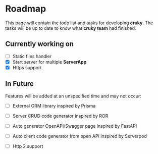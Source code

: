# Roadmap

This page will contain the todo list and tasks for developing __cruky__.
The tasks will be up to date to know what __cruky team__ had finished.

## Currently working on

- [ ] Static files handler
- [x] Start server for multiple __ServerApp__
- [x] Https support

## In Future

Features will be added at an unspecified time and may not occur:

- [ ] External ORM library inspired by Prisma
- [ ] Server CRUD code generator inspired by ROR
- [ ] Auto generator OpenAPI/Swagger page inspired by FastAPI
- [ ] Auto client code generator from open API inspired by Serverpod
- [ ] Http 2 support


<!-- - [ ] Server CRUD code generator for [mysql_client](https://pub.dev/packages/mysql_client) -->